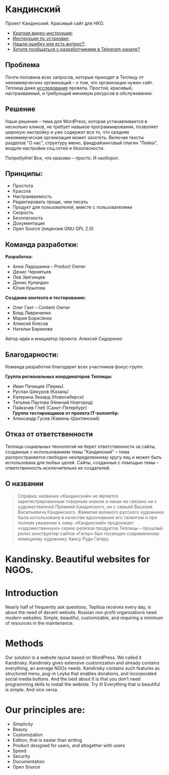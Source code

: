 # Кандинский
Проект Кандинский. Красивый сайт для НКО.
* [Краткая видео-инструкция](https://www.youtube.com/watch?v=aJ-vGgrvw_Q);
* [Инструкция по установке](https://github.com/Teplitsa/kandinsky/wiki); 
* [Нашли ошибку или есть вопрос?](https://github.com/Teplitsa/kandinsky/issues);
* [Хотите пообщаться с разработчиками в Telegram-канале?](https://t.me/joinchat/AAAAAENN3prSrvAs7KwWrg)

## Проблема 
Почти половина всех запросов, которые приходят в Теплицу от некоммерческих организаций – о том, что организации нужен сайт. Теплица даже [исследование](https://te-st.ru/2017/09/18/kandinsky-research/) провела. Простой, красивый, настраиваемый, и требующий минимум ресурсов в обслуживании. 

## Решение
Наше решение – тема для WordPress, которая устанавливается в несколько кликов, не требует навыков программирования, позволяет широкую настройку и уже содержит все то, что средняя некоммерческая организация может захотеть. Включая тексты разделов "О нас", структуру меню, фандрайзинговый плагин "Лейка", модули настройки соц.сетей и безопасности. 

Попробуйте! Все, что красиво – просто. И наоборот. 

## Принципы: 
- Простота
- Красота
- Настраиваемость
- Редактировать проще, чем писать
- Продукт для пользователей, вместе с пользователями
- Скорость
- Безопасность
- Документация
- Open Source (лицензия GNU GPL 2.0)

## Команда разработки: 

**Разработка:**  
* Анна Ладошкина – Product Owner
* Денис Чернятьев
* Лев Звягинцев
* Денис Куландин
* Юлия Крылова

**Создание контента и тестирование:**
* Олег Гант – Content Owner
* Влад Лавриченко
* Мария Борисёнок
* Алексей Клесов
* Наталья Баранова

Автор идеи и инициатор проекта: Алексей Сидоренко

## Благодарности: 
Команда разработки благодарит всех участников фокус-групп. 

**Группа региональных координаторов Теплицы:**
* Иван Печищев (Пермь)
* Руслан Шекуров (Казань)
* Катерина Эккард (Новосибирск)
* Татьяна Паутова (Нижний Новгород)
* Пайкачев Глеб (Санкт-Петербург)  
**Группа тестировщиков от проекта IT-волонтёр:**
* Александр Гусев (Камень-Шахтинский)

## Отказ от ответственности

Теплица социальных технологий не берет ответственности за сайты, созданные с использованием темы "Кандинский" – тема распространяется свободно неопределенному кругу лиц и может быть использована для любых целей. Сайты, созданные с помощью темы – ответственность исключительно их создателей. 

## О названии

> Справка: название «Кандинский» не является зарегистрированным товарным знаком и никак не связано ни с художественной Премией Кандинского, ни с семьей Василия Васильевича Кандинского. Фамилия великого русского художника была использована в качестве вдохновения его талантом и при полном уважении к нему. «Кандинский» продолжает «художественную» серию релизов продуктов Теплицы – прошлый релиз конструктор сайтов «Гигер» был посвящен современному немецкому художнику Хансу Руди Гигеру.

# Kandinsky. Beautiful websites for NGOs.
 
# Introduction
Nearly half of frequently ask questions, Teplitsa receives every day, is about the need of decent website. Russian non profit organizations need modern websites. Simple, beautiful, customizable, and requiring a minimum of resources in the maintenance.
 
# Methods
Our solution is a website layout based on WordPress. We called it Kandinsky. Kandinsky gives extensive customization and already contains everything, an average NGOs needs. Kandinsky contains such features as structured menu, pug-in Leyka that enables donations, and incorporated social media buttons. And the best about it is that you don’t need programming skills to install the webiste. Try it! Everything that is beautiful is simple. And vice versa.
 
# Our principles are:
- Simplicity
- Beauty
- Customization
- Edition, that is easier than writing
- Product designed for users, and altogether with users
- Speed
- Security
- Documentation
- Open Source
